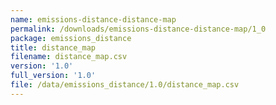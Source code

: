 ```yaml
---
name: emissions-distance-distance-map
permalink: /downloads/emissions-distance-distance-map/1_0
package: emissions_distance
title: distance_map
filename: distance_map.csv
version: '1.0'
full_version: '1.0'
file: /data/emissions_distance/1.0/distance_map.csv
---
```

